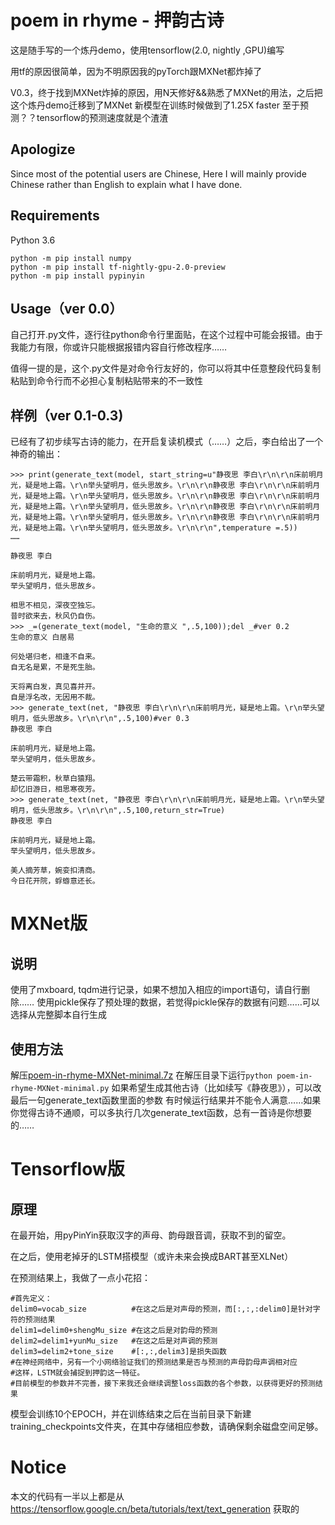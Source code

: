 # poem in rhyme - 押韵古诗

这是随手写的一个炼丹demo，使用tensorflow(2.0, nightly ,GPU)编写

用tf的原因很简单，因为不明原因我的pyTorch跟MXNet都炸掉了

V0.3，终于找到MXNet炸掉的原因，用N天修好&&熟悉了MXNet的用法，之后把这个炼丹demo迁移到了MXNet
新模型在训练时候做到了1.25X faster
至于预测？？tensorflow的预测速度就是个渣渣

## Apologize

Since most of the potential users are Chinese, Here I will mainly provide Chinese rather than English to explain what I have done.

## Requirements

Python 3.6

```
python -m pip install numpy
python -m pip install tf-nightly-gpu-2.0-preview
python -m pip install pypinyin
```

## Usage（ver 0.0）

自己打开.py文件，逐行往python命令行里面贴，在这个过程中可能会报错。由于我能力有限，你或许只能根据报错内容自行修改程序……

值得一提的是，这个.py文件是对命令行友好的，你可以将其中任意整段代码复制粘贴到命令行而不必担心复制粘贴带来的不一致性

## 样例（ver 0.1-0.3)

已经有了初步续写古诗的能力，在开启复读机模式（……）之后，李白给出了一个神奇的输出：
```
>>> print(generate_text(model, start_string=u"静夜思 李白\r\n\r\n床前明月光，疑是地上霜。\r\n举头望明月，低头思故乡。\r\n\r\n静夜思 李白\r\n\r\n床前明月光，疑是地上霜。\r\n举头望明月，低头思故乡。\r\n\r\n静夜思 李白\r\n\r\n床前明月光，疑是地上霜。\r\n举头望明月，低头思故乡。\r\n\r\n静夜思 李白\r\n\r\n床前明月光，疑是地上霜。\r\n举头望明月，低头思故乡。\r\n\r\n静夜思 李白\r\n\r\n床前明月光，疑是地上霜。\r\n举头望明月，低头思故乡。\r\n\r\n",temperature =.5))
……

静夜思 李白

床前明月光，疑是地上霜。
举头望明月，低头思故乡。

相思不相见，深夜空独忘。
昔时欲来去，秋风仍自伤。
>>> _=(generate_text(model, "生命的意义 ",.5,100));del _#ver 0.2
生命的意义 白居易

何处堪归老，相逢不自来。
自无名是累，不是死生胎。

天将离白发，真见喜并开。
自是浮名改，无因用不裁。
>>> generate_text(net, "静夜思 李白\r\n\r\n床前明月光，疑是地上霜。\r\n举头望明月，低头思故乡。\r\n\r\n",.5,100)#ver 0.3
静夜思 李白

床前明月光，疑是地上霜。
举头望明月，低头思故乡。

楚云带霜积，秋草白猿翔。
却忆旧游日，相思寒夜芳。
>>> generate_text(net, "静夜思 李白\r\n\r\n床前明月光，疑是地上霜。\r\n举头望明月，低头思故乡。\r\n\r\n",.5,100,return_str=True)
静夜思 李白

床前明月光，疑是地上霜。
举头望明月，低头思故乡。

美人摘芳草，婉娈扣清商。
今日花开院，蜉蝣意还长。
```
# MXNet版

## 说明

使用了mxboard, tqdm进行记录，如果不想加入相应的import语句，请自行删除……
使用pickle保存了预处理的数据，若觉得pickle保存的数据有问题……可以选择从完整脚本自行生成

## 使用方法

解压[poem-in-rhyme-MXNet-minimal.7z](https://github.com/Neutron3529/poem-in-rhyme/releases/download/0/poem-in-rhyme-MXNet-minimal.7z)
在解压目录下运行`python poem-in-rhyme-MXNet-minimal.py`
如果希望生成其他古诗（比如续写《静夜思》），可以改最后一句generate_text函数里面的参数
有时候运行结果并不能令人满意……如果你觉得古诗不通顺，可以多执行几次generate_text函数，总有一首诗是你想要的……

# Tensorflow版

## 原理

在最开始，用pyPinYin获取汉字的声母、韵母跟音调，获取不到的留空。

在之后，使用老掉牙的LSTM搭模型（或许未来会换成BART甚至XLNet）

在预测结果上，我做了一点小花招：

```
#首先定义：
delim0=vocab_size          #在这之后是对声母的预测，而[:,:,:delim0]是针对字符的预测结果
delim1=delim0+shengMu_size #在这之后是对韵母的预测
delim2=delim1+yunMu_size   #在这之后是对声调的预测
delim3=delim2+tone_size    #[:,:,delim3]是损失函数
#在神经网络中，另有一个小网络验证我们的预测结果是否与预测的声母韵母声调相对应
#这样，LSTM就会捕捉到押韵这一特征。
#目前模型的参数并不完善，接下来我还会继续调整loss函数的各个参数，以获得更好的预测结果
```

模型会训练10个EPOCH，并在训练结束之后在当前目录下新建training_checkpoints文件夹，在其中存储相应参数，请确保剩余磁盘空间足够。

# Notice

本文的代码有一半以上都是从 https://tensorflow.google.cn/beta/tutorials/text/text_generation 获取的

